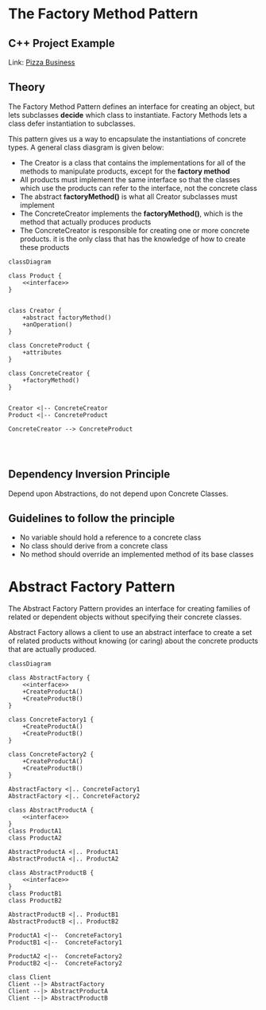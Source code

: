# The Factory Method Pattern

## C++ Project Example
Link: [Pizza Business](../Code/FactoryPattern/)

## Theory

The Factory Method Pattern defines an interface for creating an object, but lets subclasses **decide** which class to instantiate. Factory Methods lets a class defer instantiation to subclasses.

This pattern gives us a way to encapsulate the instantiations of concrete types. A general class diasgram is given below:

- The Creator is a class that contains the implementations for all of the methods to manipulate products, except for the **factory method**
- All products must implement the same interface so that the classes which use the products can refer to the interface, not the concrete class
- The abstract **factoryMethod()** is what all Creator subclasses must implement
- The ConcreteCreator implements the **factoryMethod()**, which is the method that actually produces products
- The ConcreteCreator is responsible for creating one or more concrete products. it is the only class that has the knowledge of how to create these products

```mermaid
classDiagram

class Product {
    <<interface>>
}


class Creator {
    +abstract factoryMethod()
    +anOperation()
}

class ConcreteProduct {
    +attributes
}

class ConcreteCreator {
    +factoryMethod()
}


Creator <|-- ConcreteCreator
Product <|-- ConcreteProduct

ConcreteCreator --> ConcreteProduct




```

## Dependency Inversion Principle
Depend upon Abstractions, do not depend upon Concrete Classes.

## Guidelines to follow the principle
- No variable should hold a reference to a concrete class
- No class should derive from a concrete class
- No method should override an implemented  method of its base classes

# Abstract Factory Pattern
The Abstract Factory Pattern provides an interface for creating families of related or dependent objects without specifying their concrete classes.

Abstract Factory allows a client to use an abstract interface to create a set of related products without knowing (or caring) about the concrete products that are actually produced.

```mermaid
classDiagram

class AbstractFactory {
    <<interface>>
    +CreateProductA()
    +CreateProductB()
}

class ConcreteFactory1 {
    +CreateProductA()
    +CreateProductB()
}

class ConcreteFactory2 {
    +CreateProductA()
    +CreateProductB()
}

AbstractFactory <|.. ConcreteFactory1
AbstractFactory <|.. ConcreteFactory2

class AbstractProductA {
    <<interface>>
}
class ProductA1 
class ProductA2 

AbstractProductA <|.. ProductA1
AbstractProductA <|.. ProductA2

class AbstractProductB {
    <<interface>>
}
class ProductB1 
class ProductB2 

AbstractProductB <|.. ProductB1
AbstractProductB <|.. ProductB2

ProductA1 <|--  ConcreteFactory1 
ProductB1 <|--  ConcreteFactory1 

ProductA2 <|--  ConcreteFactory2 
ProductB2 <|--  ConcreteFactory2 

class Client
Client --|> AbstractFactory
Client --|> AbstractProductA
Client --|> AbstractProductB

```